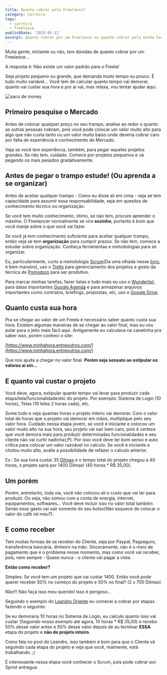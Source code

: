 ```yaml
---
title: Quanto cobrar pelo Freelance?
category: Carreira
tags:
  - carreira
  - freelance
publishDate: '2015-01-12'
excerpt: Quanto cobrar por um Freelance ou quanto cobrar pela minha hora?
---
```


Muita gente, iniciante ou não, tem dúvidas de quanto cobrar por um Freelance...

A resposta é:
Não existe um valor padrão para o Freela!

Seja projeto pequeno ou grande, que demanda muito tempo ou pouco. É tudo muito variável...
Você tem de calcular quanto tempo vai demorar, quanto vai custar sua hora e por ai vai, mas relaxa, vou tentar ajudar aqui.

![saco de money](~/assets/images/posts/money.jpg)

## <a name='PrimeiropesquiseoMercado'></a>Primeiro pesquise o Mercado

Antes de colocar qualquer preço no seu trampo, analise ao redor o quanto as outras pessoas cobram, pois você pode colocar um valor muito alto para algo que não custa tanto ou um valor muito baixo onde deveria cobrar caro por falta de experiência e conhecimento de Mercado.

Veja se você tem experiência, também, para pegar aqueles projetos grandes.
Se não tem, cuidado. Comece por projetos pequenos e vá pegando os mais pesados gradativamente.

## <a name='AntesdepegarotrampoestudeOuaprendaaseorganizar'></a>Antes de pegar o trampo estude! (Ou aprenda a se organizar)

Antes de aceitar qualquer trampo - Como eu disse ali em cima - veja se tem capacidade para assumir essa responsabilidade, seja em quesitos de conhecimento técnico ou organização.

Se você tem muito conhecimento, ótimo, se não tem, procure aprender o máximo. O Freelancer normalmente se vira **sozinho**, portanto é bom que você manje sobre o que você vai fazer.

Se você já tem conhecimento suficiente para aceitar qualquer trampo, então veja se tem **organização** para cumprir prazos. Se não tem, comece a estudar sobre organização. Conheça ferramentas e metodologias para se organizar.

Eu, particularmente, curto a metodologia [Scrum](https://www.scrum.org/ 'Scrum')(Da uma olhada nesse [livro](https://www.casadocodigo.com.br/products/livro-scrum), é bem maneiro), uso o [Trello](/posts/gerenciar-projetos-com-trello/) para gerenciamento dos projetos e gosto da técnica de [Pomodoro](https://pomodorotechnique.com/) para ser produtivo.

Para marcar minhas tarefas, fazer listas e tudo mais eu uso o [Wunderlist](https://wunderlist.com/), para datas importantes [Google Agenda](https://www.google.com/calendar/ 'Agenda') e para armazenar arquivos importantes como contratos, briefings, propostas, etc, uso o [Google Drive](drive.google.com 'Drive').

## <a name='Quantocustasuahora'></a>Quanto custa sua hora

Pra se chegar ao valor de um Freela é necessário saber quanto custa sua hora. Existem algumas maneiras de se chegar ao valor final, mas eu vou pular para o jeito mais fácil aqui. Antigamente eu calculava na canetinha pra saber isso, porém conheci o site:

[https://www.minhahora.entreoutros.com/](https://www.minhahora.entreoutros.com/)

Que nos ajuda a chegar no valor final.
**Porém seja sensato ao estipular os valores ai ein...**

## <a name='Equantovaicustaroprojeto'></a>E quanto vai custar o projeto

Você deve, agora, estipular quanto tempo vai levar para produzir cada etapa/tela/funcionalidade/etc do projeto.
Por exemplo: Sistema de Login (10 horas), Telas (10 telas 2 horas cada), etc.

Some tudo e veja quantas horas o projeto inteiro vai demorar. Com o valor total de horas que o projeto vai demorar em mãos, multiplique pelo seu valor hora. Cuidado nessa etapa jovem, se você é iniciante e colocou um valor muito alto na sua hora, seu projeto vai sair bem caro, pois é certeza que você demora mais para produzir determinadas funcionalidades e seu cliente não vai curtir nadinha(;P). Por isso você deve ter bom senso e auto crítica para colocar um valor razoável no calculo. Se você é iniciante e chutou muito alto, avalie a possibilidade de refazer o calculo anterior.

Ex.: Se sua hora custar 35 [Dilmas](https://pt.wikipedia.org/wiki/Real_%28moeda%29 'Dilmas') e o tempo total do projeto chegou a 40 horas, o projeto sairá por 1400 Dilmas! (40 horas \* R$ 35,00).

## <a name='Umporm'></a>Um porém

Porém, entretanto, toda via, você não colocou ali o custo que vai ter para produzir. Ou seja, não somou com a conta de energia, internet, equipamentos, softwares... Você deve incluir isso no valor total também. Senão esse gasto vai sair somente do seu bolso(Não esquece de colocar o valor do café né meu?).

## <a name='Ecomoreceber'></a>E como receber

Tem muitas formas de se receber do Cliente, seja por Paypal, Pagseguro, transferência bancária, dinheiro na mão.
Sinceramente, não é o meio de pagamento que é o problema nesse momento, mas como você vai receber, pois, nem sempre - Quase nunca - o cliente vai pagar a vista.

**Então como receber?**

Simples: Se você tem um projeto que vai custar 1400\. Então você pode querer receber 50% no começo do projeto e 50% no final? (2 x 700 Dilmas)

Não!!! Não faça isso meu querido! Isso é perigoso...

Seguindo o exemplo do [Leandro Oriente](https://leandrooriente.com/freelancer-como-cobrar-por-um-freelance/ 'Como cobrar por um freelance') eu comecei a cobrar por etapas fazendo o seguinte:

Se eu demoraria 10 horas no Sistema de Login, eu calculo quanto isso vai custar (Seguindo nosso exemplo até agora, 10 horas \* R$ 35,00) e recebo 50% desse valor antes e 50% desse valor depois de eu terminar **ESSA** etapa do projeto e **não do projeto inteiro**.

Como fala no post do Leandro, isso também é bom para que o Cliente vá seguindo cada etapa do projeto e veja que você, realmente, está trabalhando. ;)

É interessante nessa etapa você conhecer o Scrum, pois pode cobrar por Sprint entregue.
